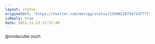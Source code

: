 ```yaml
---
layout: status
originalUrl: 'https://twitter.com/marcgg/status/139402287587147777'
isReply: true
date: 2011-11-23 17:57:49
---
```


@ondacube ouch
